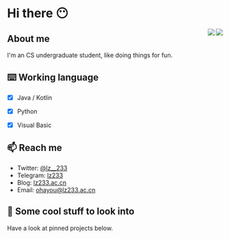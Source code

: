 # Hi there 😶

<div align="right">
  <img align="right" src="https://github-readme-stats.vercel.app/api?username=lz233&show_icons=true&count_private=true&icon_color=eed0d2&text_color=24292e&bg_color=ffffff&title_color=eed0d2&hide_title=true" />
  <img align="right" src="https://github-readme-stats.vercel.app/api/top-langs/?username=lz233&layout=compact&icon_color=eed0d2&text_color=24292e&bg_color=ffffff&title_color=eed0d2&hide_title=true" />
</div>

## About me

I'm an CS undergraduate student, like doing things for fun.

## ⌨️ Working language

- [x] Java / Kotlin

- [x] Python

- [x] Visual Basic

## 📫 Reach me

- Twitter: [@lz__233](https://twitter.com/lz__233)
- Telegram: [lz233](https://t.me/lz233)
- Blog: [lz233.ac.cn](https://lz233.ac.cn/)
- Email: [ohayou@lz233.ac.cn](mailto:ohayou@lz233.ac.cn)

## 👀 Some cool stuff to look into

Have a look at pinned projects below.
